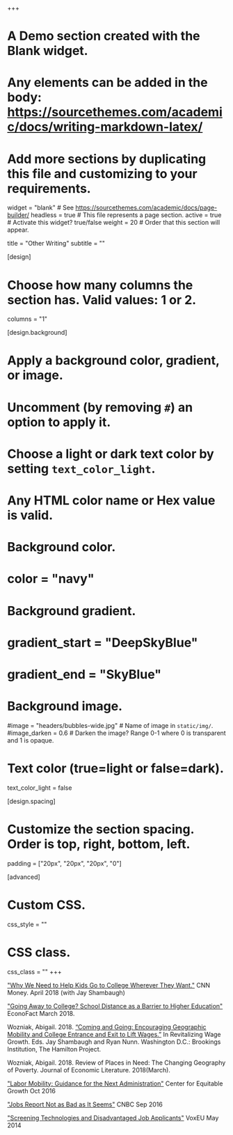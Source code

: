 +++

# A Demo section created with the Blank widget.
# Any elements can be added in the body: https://sourcethemes.com/academic/docs/writing-markdown-latex/
# Add more sections by duplicating this file and customizing to your requirements.

widget = "blank"  # See https://sourcethemes.com/academic/docs/page-builder/
headless = true  # This file represents a page section.
active = true  # Activate this widget? true/false
weight = 20  # Order that this section will appear.

title = "Other Writing"
subtitle = ""

[design]
  # Choose how many columns the section has. Valid values: 1 or 2.
  columns = "1"

[design.background]
  # Apply a background color, gradient, or image.
  #   Uncomment (by removing `#`) an option to apply it.
  #   Choose a light or dark text color by setting `text_color_light`.
  #   Any HTML color name or Hex value is valid.

  # Background color.
  # color = "navy"
  
  # Background gradient.
  # gradient_start = "DeepSkyBlue"
  # gradient_end = "SkyBlue"
  
  # Background image.
  #image = "headers/bubbles-wide.jpg"  # Name of image in `static/img/`.
  #image_darken = 0.6  # Darken the image? Range 0-1 where 0 is transparent and 1 is opaque.

  # Text color (true=light or false=dark).
  text_color_light = false

[design.spacing]
  # Customize the section spacing. Order is top, right, bottom, left.
  padding = ["20px", "20px", "20px", "0"]

[advanced]
 # Custom CSS. 
 css_style = ""
 
 # CSS class.
 css_class = ""
+++

["Why We Need to Help Kids Go to College Wherever They Want."] CNN Money. April 2018 (with Jay Shambaugh)

["Going Away to College? School Distance as a Barrier to Higher Education"] EconoFact March 2018.

Wozniak, Abigail. 2018. [“Coming and Going: Encouraging Geographic Mobility and College Entrance and Exit to Lift Wages.”] In Revitalizing Wage Growth. Eds. Jay Shambaugh and Ryan Nunn. Washington D.C.: Brookings Institution, The Hamilton Project.

Wozniak, Abigail. 2018. Review of Places in Need: The Changing Geography of Poverty. Journal of Economic Literature. 2018(March).
 
["Labor Mobility: Guidance for the Next Administration"] Center for Equitable Growth Oct 2016

["Jobs Report Not as Bad as It Seems"] CNBC Sep 2016

["Screening Technologies and Disadvantaged Job Applicants"] VoxEU May 2014

["Why We Need to Help Kids Go to College Wherever They Want."]:http://money.cnn.com/2018/04/18/pf/college/college-relocation-policy-opinion/index.html
["Going Away to College? School Distance as a Barrier to Higher Education"]:https://econofact.org/going-away-to-college-school-distance-as-a-barrier-to-higher-education
[“Coming and Going: Encouraging Geographic Mobility and College Entrance and Exit to Lift Wages.”]:http://www.hamiltonproject.org/papers/coming_and_going_encouraging_geographic_mobility_at_college_entry_and_exit
["Labor Mobility: Guidance for the Next Administration"]:http://equitablegrowth.org/labor-markets/labor-mobility-guidance-for-the-next-administration/
["Jobs Report Not as Bad as It Seems"]:http://www.cnbc.com/2016/09/02/jobs-report-is-not-as-bad-as-it-seems-commentary.html
["Screening Technologies and Disadvantaged Job Applicants"]:http://voxeu.org/article/screening-and-disadvantaged-job-applicants
